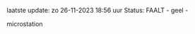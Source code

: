 laatste update: 
zo 26-11-2023 18:56   uur 
Status: FAALT - geel - 
<div class="service Y">microstation</div>